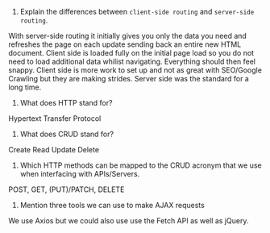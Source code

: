 1.  Explain the differences between `client-side routing` and `server-side routing`.

With server-side routing it initially gives you only the data you need and refreshes the page on each update sending back an entire new HTML document. Client side is loaded fully on the initial page load so you do not need to load additional data whilist navigating. Everything should then feel snappy. Client side is more work to set up and not as great with SEO/Google Crawling but they are making strides. Server side was the standard for a long time. 


1.  What does HTTP stand for?

Hypertext Transfer Protocol


1.  What does CRUD stand for?

Create Read Update Delete


1.  Which HTTP methods can be mapped to the CRUD acronym that we use when interfacing with APIs/Servers.

POST, GET, (PUT)/PATCH, DELETE


1.  Mention three tools we can use to make AJAX requests

We use Axios but we could also use use the Fetch API as well as jQuery.